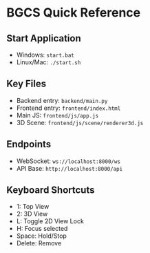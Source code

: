 # BGCS Quick Reference

## Start Application
- Windows: `start.bat`
- Linux/Mac: `./start.sh`

## Key Files
- Backend entry: `backend/main.py`
- Frontend entry: `frontend/index.html`
- Main JS: `frontend/js/app.js`
- 3D Scene: `frontend/js/scene/renderer3d.js`

## Endpoints
- WebSocket: `ws://localhost:8000/ws`
- API Base: `http://localhost:8000/api`

## Keyboard Shortcuts
- 1: Top View
- 2: 3D View
- L: Toggle 2D View Lock
- H: Focus selected
- Space: Hold/Stop
- Delete: Remove
